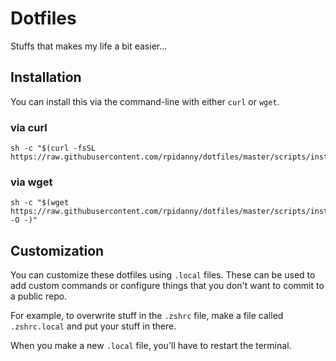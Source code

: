 # Dotfiles

Stuffs that makes my life a bit easier...

## Installation

You can install this via the command-line with either `curl` or `wget`.

### via curl

```shell
sh -c "$(curl -fsSL https://raw.githubusercontent.com/rpidanny/dotfiles/master/scripts/install.sh)"
```

### via wget

```shell
sh -c "$(wget https://raw.githubusercontent.com/rpidanny/dotfiles/master/scripts/install.sh -O -)"
```

## Customization

You can customize these dotfiles using `.local` files. These can be used to add custom commands or configure things that you don't want to commit to a public repo.

For example, to overwrite stuff in the `.zshrc` file, make a file called `.zshrc.local` and put your stuff in there.

When you make a new `.local` file, you'll have to restart the terminal.